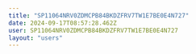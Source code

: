 ```yaml
---
title: "SP11064NRV0ZDMCPB84BKDZFRV7TW1E7BE0E4N727"
date: 2024-09-17T08:57:28.462Z
user: SP11064NRV0ZDMCPB84BKDZFRV7TW1E7BE0E4N727
layout: "users"
---
```

    
